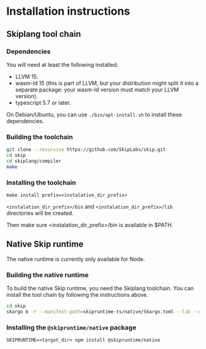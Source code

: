 # Installation instructions

## Skiplang tool chain

### Dependencies

You will need at least the following installed:

 * LLVM 15.
 * wasm-ld 15 (this is part of LLVM, but your distribution might split it into
   a separate package: your wasm-ld version must match your LLVM version).
 * typescript 5.7 or later.

On Debian/Ubuntu, you can use `./bin/apt-install.sh` to install these dependencies.
 
### Building the toolchain

```sh
git clone --recursive https://github.com/SkipLabs/skip.git
cd skip
cd skiplang/compiler
make
```

### Installing the toolchain

```make install prefix=<instalation_dir_prefix>```

`<instalation_dir_prefix>/bin` and `<instalation_dir_prefix>/lib` directories will be created.

Then make sure <instalation_dir_prefix>/bin is available in $PATH.

## Native Skip runtime

The native runtime is currently only available for Node.

### Building the native runtime

To build the native Skip runtime, you need the Skiplang toolchain. You can install the tool chain by following the instructions above.

```sh
cd skip
skargo b -r --manifest-path=skipruntime-ts/native/Skargo.toml --lib --out-dir=<target_dir>
```

### Installing the `@skipruntime/native` package

```SKIPRUNTIME=<target_dir> npm install @skipruntime/native```
